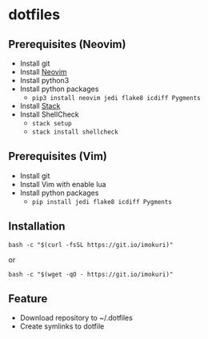 # dotfiles

## Prerequisites (Neovim)

* Install git
* Install [Neovim](https://github.com/neovim/neovim/wiki/Installing-Neovim)
* Install python3
* Install python packages
    - `pip3 install neovim jedi flake8 icdiff Pygments`
* Install [Stack](https://docs.haskellstack.org/en/stable/README/#how-to-install)
* Install ShellCheck
    - `stack setup`
    - `stack install shellcheck`

## Prerequisites (Vim)

* Install git
* Install Vim with enable lua
* Install python packages
    - `pip install jedi flake8 icdiff Pygments`

## Installation

`bash -c "$(curl -fsSL https://git.io/imokuri)"`

or

`bash -c "$(wget -qO - https://git.io/imokuri)"`

## Feature

* Download repository to ~/.dotfiles
* Create symlinks to dotfile
